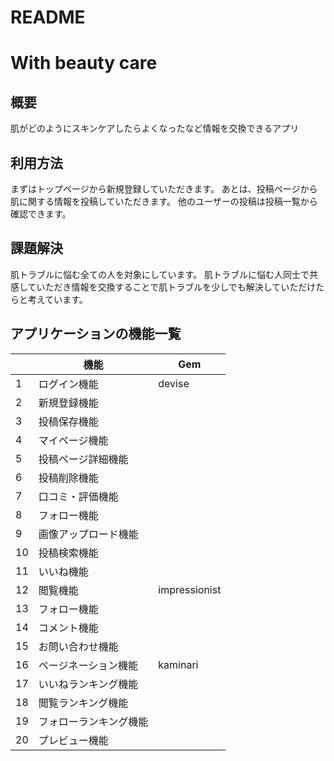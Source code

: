 # README

# With beauty care

## 概要
肌がどのようにスキンケアしたらよくなったなど情報を交換できるアプリ

##  利用方法
まずはトップページから新規登録していただきます。
あとは、投稿ページから肌に関する情報を投稿していただきます。
他のユーザーの投稿は投稿一覧から確認できます。

## 課題解決
肌トラブルに悩む全ての人を対象にしています。
肌トラブルに悩む人同士で共感していただき情報を交換することで肌トラブルを少しでも解決していただけたらと考えています。

## アプリケーションの機能一覧

|  | 機能               |Gem    |
|--|------------------|-------|
|1 |ログイン機能        |devise |
|2 |新規登録機能        |       |
|3 |投稿保存機能        |       | 
|4 |マイページ機能      |       |  
|5 |投稿ページ詳細機能   |       |
|6 |投稿削除機能        |       |  
|7 |口コミ・評価機能     |       |  
|8 |フォロー機能        |       |
|9 |画像アップロード機能|       |
|10|投稿検索機能        |       |
|11|いいね機能          |       |
|12|閲覧機能            |impressionist       |
|13|フォロー機能        |       |
|14|コメント機能        |       |
|15|お問い合わせ機能    |       |
|16|ページネーション機能|  kaminari     |
|17|いいねランキング機能 |       |
|18|閲覧ランキング機能   |       |
|19|フォローランキング機能|       |
|20|プレビュー機能      |         |


